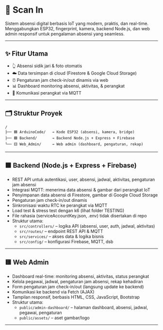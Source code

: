 # 🚀 Scan In

Sistem absensi digital berbasis IoT yang modern, praktis, dan real-time. Menggabungkan ESP32, fingerprint, kamera, backend Node.js, dan web admin responsif untuk pengalaman absensi yang seamless.

---

## ✨ Fitur Utama

- 👆 Absensi sidik jari & foto otomatis
- ☁️ Data tersimpan di cloud (Firestore & Google Cloud Storage)
- ⏰ Pengaturan jam check-in/out dinamis via web
- 📊 Dashboard monitoring absensi, aktivitas, & perangkat
- 🔗 Komunikasi perangkat via MQTT

---

## 🗂️ Struktur Proyek

```
/
├── 🟦 ArduinoCode/   → Kode ESP32 (absensi, kamera, bridge)
├── 🟩 Backend/       → Backend Node.js + Express + Firebase
└── 🟨 Web_Admin/     → Web admin (dashboard, pengaturan, rekap)
```

---

## 🟩 Backend (Node.js + Express + Firebase)

- REST API untuk autentikasi, user, absensi, jadwal, aktivitas, pengaturan jam absensi
- Integrasi MQTT: menerima data absensi & gambar dari perangkat IoT
- Penyimpanan data absensi di Firestore, gambar di Google Cloud Storage
- Pengaturan jam check-in/out dinamis
- Sinkronisasi waktu RTC ke perangkat via MQTT
- Load test & stress test dengan k6 (lihat folder TESTING)
- File rahasia (serviceAccountKey.json, .env) tidak disertakan di repo
- Struktur utama:
  - `src/controllers/` – logika API (absensi, user, auth, jadwal, aktivitas)
  - `src/routes/` – endpoint REST API & MQTT
  - `src/services/` – akses data & logika bisnis
  - `src/config/` – konfigurasi Firebase, MQTT, dsb

---

## 🟨 Web Admin

- Dashboard real-time: monitoring absensi, aktivitas, status perangkat
- Kelola pegawai, jadwal, pengaturan jam absensi, rekap kehadiran
- Form pengaturan jam check-in/out (langsung update ke backend)
- Komunikasi ke backend via Fetch (AJAX)
- Tampilan responsif, berbasis HTML, CSS, JavaScript, Bootstrap
- Struktur utama:
  - `public/admin-dashboard/` – halaman dashboard, absensi, jadwal, pegawai, pengaturan
  - `public/assets/` – aset gambar/logo

---
